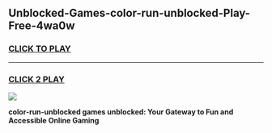 
## Unblocked-Games-color-run-unblocked-Play-Free-4wa0w
<h3>
<a href="https://premium76.site?title=color-run-unblocked&ref=18A1">CLICK TO PLAY</a></h3>
<hr>

<h3>
<a href="https://premium76.site?title=color-run-unblocked&ref=18A1">CLICK 2 PLAY</a>
  
</h3>

<a href="https://premium76.site?title=color-run-unblocked&ref=18A1"><img src="https://clearcache.store/games.png"></a>


**color-run-unblocked games unblocked: Your Gateway to Fun and Accessible Online Gaming**
